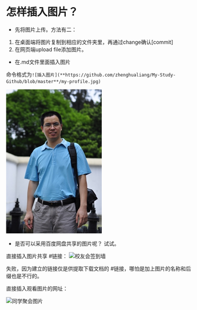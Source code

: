 # 怎样插入图片？
* 先将图片上传。方法有二：
1. 在桌面端将图片复制到相应的文件夹里，再通过change确认[commit]
2. 在网页端upload file添加图片。
* 在.md文件里面插入图片

命令格式为`![插入图片](**https://github.com/zhenghualiang/My-Study-Github/blob/master**/my-profile.jpg)`

![我的个人照](/my-profile.jpg)
* 是否可以采用百度网盘共享的图片呢？
试试。

直接插入图片共享 #链接：
![校友会签到墙](http://pan.baidu.com/s/1o82XVaM/IMG_2550.JPG)

失败，因为建立的链接仅是供提取下载文档的 #链接，哪怕是加上图片的名称和后缀也是不行的。

直接插入观看图片的网址：

![同学聚会图片](http://pan.baidu.com/disk/home#list/vmode=list&path=%2F00%E6%9C%BA%E6%A2%B0%E4%B9%9D%E4%B8%89%E5%A4%A7%E5%AD%A6%E5%90%8C%E5%AD%A6%E8%81%9A%E4%BC%9A%E7%9B%B8%E7%89%87%2F20120727%E5%A4%A7%E5%AD%A6%E5%90%8C%E5%AD%A6%E5%8D%81%E4%BA%94%E5%B9%B4%E8%81%9A%E4%BC%9A%E7%85%A7%E7%89%87)

